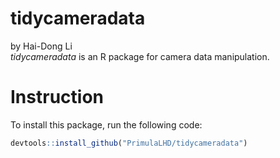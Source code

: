 # tidycameradata         
by Hai-Dong Li        
*tidycameradata* is an R package for camera data manipulation.           

# Instruction
To install this package, run the following code:
``` r 
devtools::install_github("PrimulaLHD/tidycameradata")

``` 


